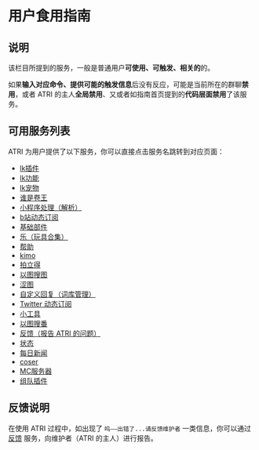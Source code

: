 # 用户食用指南

## 说明
该栏目所提到的服务，一般是普通用户**可使用、可触发、相关的**的。

如果**输入对应命令、提供可能的触发信息**后没有反应，可能是当前所在的群聊**禁用**，或者 ATRI 的主人**全局禁用**、又或者如指南首页提到的**代码层面禁用**了该服务。

## 可用服务列表
ATRI 为用户提供了以下服务，你可以直接点击服务名跳转到对应页面：

- [lk插件](../service/lkbot.md)
- [lk功能](../service/lkfunc.md)
- [lk宠物](../service/lkpet.md)
- [谁是卷王](../service/anti_effort.md)
- [小程序处理（解析）](../service/applet.md)
- [b站动态订阅](../service/bilibili_dynamic.md)
- [基础部件](../service/essential.md)
- [乐（玩具合集）](../service/funny.md)
- [帮助](../service/help.md)
- [kimo](../service/kimo.md)
- [拍立得](../service/polaroid.md)
- [以图搜图](../service/saucenao.md)
- [涩图](../service/setu.md)
- [自定义回复（词库管理）](../service/thesaurus.md)
- [Twitter 动态订阅](../service/twitter.md)
- [小工具](../service/util.md)
- [以图搜番](../service/anime_search.md)
- [反馈（报告 ATRI 的问题）](../service/repo.md)
- [状态](../service/status.md)
- [每日新闻](../service/dailynews.md)
- [coser](../service/coser.md)
- [MC服务器](../service/mcserver.md)
- [组队插件](../service/team.md)

## 反馈说明
在使用 ATRI 过程中，如出现了 `呜——出错了...请反馈维护者` 一类信息，你可以通过 [反馈](../service/repo.md) 服务，向维护者（ATRI 的主人）进行报告。
